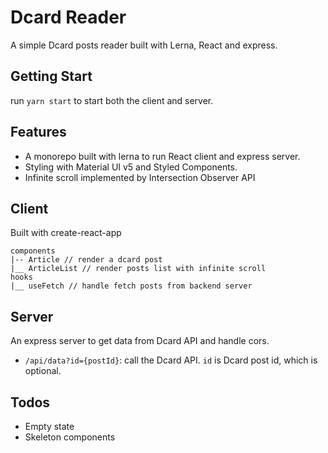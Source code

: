 # Dcard Reader

A simple Dcard posts reader built with Lerna, React and express.

## Getting Start

run `yarn start` to start both the client and server.

## Features

- A monorepo built with lerna to run React client and express server.
- Styling with Material UI v5 and Styled Components.
- Infinite scroll implemented by Intersection Observer API

## Client

Built with create-react-app

```
components
|-- Article // render a dcard post
|__ ArticleList // render posts list with infinite scroll
hooks
|__ useFetch // handle fetch posts from backend server
```

## Server

An express server to get data from Dcard API and handle cors.

- `/api/data?id={postId}`: call the Dcard API. `id` is Dcard post id, which is optional.

## Todos

- Empty state
- Skeleton components
